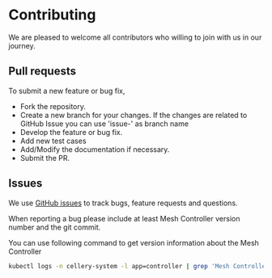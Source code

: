 # Contributing

We are pleased to welcome all contributors who willing to join with us in our journey.


## Pull requests

To submit a new feature or bug fix,

* Fork the repository.
* Create a new branch for your changes. If the changes are related to GitHub Issue you can use 'issue-<id>' as branch name
* Develop the feature or bug fix.
* Add new test cases
* Add/Modify the documentation if necessary.
* Submit the PR.


## Issues


We use [GitHub issues](https://github.com/wso2/cellery-controller/issues/new) to track bugs, feature requests and questions.

When reporting a bug please include at least Mesh Controller version number and the git commit.

You can use following command to get version information about the Mesh Controller

```bash
kubectl logs -n cellery-system -l app=controller | grep 'Mesh Controller'
```
